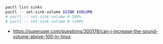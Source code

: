 ```sh
pactl list sinks
pactl -- set-sink-volume $SINK $VOLUME
# pactl -- set-sink-volume 0 300%
# pactl -- set-sink-volume 0 +100%
```

- <https://superuser.com/questions/300178/can-i-increase-the-sound-volume-above-100-in-linux>
